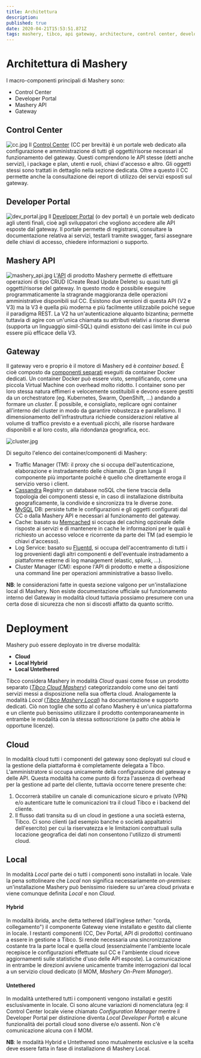 ```yaml
---
title: Architettura
description: 
published: true
date: 2020-04-21T15:53:51.871Z
tags: mashery, tibco, api gateway, architecture, control center, developer portal
---
```


# Architettura di Mashery
I macro-componenti principali di Mashery sono:
- Control Center
- Developer Portal
- Mashery API
- Gateway

## Control Center
![cc.jpg](/mashery/cc.jpg)
Il [Control Center](http://docs.mashery.com/gettingstarted/GUID-84038256-96F8-47F2-AD86-8EEC424F7BB6.html) (CC per brevità) è un portale web dedicato alla configurazione e amministrazione di tutti gli oggetti/risorse necessari al funzionamento del gateway. Questi comprendono le API stesse (detti anche servizi), i package e plan, utenti e ruoli, chiavi d'accesso e altro. Gli oggetti stessi sono trattati in dettaglio nella sezione dedicata. Oltre a questo il CC permette anche la consultazione dei report di utilizzo dei servizi esposti sul gateway.

## Developer Portal
![dev_portal.jpg](/mashery/dev_portal.jpg)
Il [Developer Portal](http://docs.mashery.com/manage/GUID-FFE293BA-7DD7-4A3A-9257-3580013733BB.html) (o dev portal) è un portale web dedicato agli utenti finali, cioè agli sviluppatori che vogliono accedere alle API esposte dal gateway. Il portale permette di registrarsi, consultare la documentazione relativa ai servizi, testarli tramite swagger, farsi assegnare delle chiavi di accesso, chiedere informazioni o supporto.

## Mashery API
![mashery_api.jpg](/mashery/mashery_api.jpg)
L'[API](https://developer.mashery.com/docs/read/mashery_api) di prodotto Mashery permette di effettuare operazioni di tipo CRUD (Create Read Update Delete) su quasi tutti gli oggetti/risorse del gateway. In questo modo è possibile eseguire programmaticamente la stragrande maggioranza delle operazioni amministrative disponibili sul CC. Esistono due versioni di questa API (V2 e V3) ma la V3 è quella più moderna e più facilmente utilizzabile poiché segue il paradigma REST. La V2 ha un'autenticazione alquanto bizantina; permette tuttavia di agire con un'unica chiamata su attributi relativi a risorse diverse (supporta un linguaggio simil-SQL) quindi esistono dei casi limite in cui può essere più efficace della V3.

## Gateway
Il gateway vero e proprio è il motore di Mashery ed è *container based*. È cioè composto da [componenti separati](https://docs.tibco.com/pub/mash-local/5.3.0/doc/html/GUID-B454FA7F-9A50-488D-AF3C-0DD15E83C7EB.html) eseguiti da container Docker dedicati. Un container Docker può essere visto, semplificando, come una piccola Virtual Machine con overhead molto ridotto. I container sono per loro stessa natura effimeri e velocemente sostituibili e devono essere gestiti da un orchestratore (eg. Kubernetes, Swarm, OpenShift, ...) andando a formare un *cluster*. È possibile, e consigliato, replicare ogni container all'interno del cluster in modo da garantire robustezza e parallelismo. Il dimensionamento dell'infrastruttura richiede considerazioni relative al volume di traffico previsto e a eventuali picchi, alle risorse hardware disponibili e al loro costo, alla ridondanza geografica, ecc.

![cluster.jpg](/mashery/cluster.jpg)

Di seguito l'elenco dei container/componenti di Mashery:

- Traffic Manager (TM): il proxy che si occupa dell'autenticazione, elaborazione e instradamento delle chiamate. Di gran lunga il componente più importante poiché è quello che direttamente eroga il servizio verso i client.
- [Cassandra](http://cassandra.apache.org/) Registry: un database noSQL che tiene traccia della topologia dei componenti stessi e, in caso di installazione distribuita geograficamente, la condivide e sincronizza tra le diverse zone.
- [MySQL](https://www.mysql.com/) DB: persiste tutte le configurazioni e gli oggetti configurati dal CC o dalla Mashery API e necessari al funzionamento del gateway.
- Cache: basato su [Memcached](https://memcached.org/) si occupa del caching opzionale delle risposte ai servizi e di mantenere in cache le informazioni per le quali è richiesto un accesso veloce e ricorrente da parte dei TM (ad esempio le chiavi d'accesso).
- Log Service: basato su [Fluentd](https://www.fluentd.org/), si occupa dell'accentramento di tutti i log provenienti dagli altri componenti e dell'eventuale instradamento a piattaforme esterne di log management (elastic, splunk, ...).
- Cluster Manager (CM): espone l'API di prodotto e mette a disposizione una command line per operazioni amministrative a basso livello.

**NB**: le considerazioni fatte in questa sezione valgono per un'installazione local di Mashery. Non esiste documentazione ufficiale sul funzionamento interno del Gateway in modalità cloud tuttavia possiamo presumere con una certa dose di sicurezza che non si discosti affatto da quanto scritto.

# Deployment
Mashery può essere deployato in tre diverse modalità: 
- **Cloud**
- **Local Hybrid**
- **Local Untethered**

Tibco considera Mashery in modalità *Cloud* quasi come fosse un prodotto separato ([*Tibco Cloud Mashery*](https://docs.tibco.com/products/tibco-cloud-mashery)) categorizzandolo come uno dei tanti servizi messi a disposizione nella sua offerta cloud. Analogamente la modalità *Local* ([*Tibco Mashery Local*](https://docs.tibco.com/products/tibco-mashery-local-5-3-0)) ha documentazione e supporto dedicati. Ciò non toglie che sotto al cofano Mashery è un'unica piattaforma e un cliente può benissimo utilizzare il prodotto contemporaneamente in entrambe le modalità con la stessa sottoscrizione (a patto che abbia le opportune licenze).

## Cloud
In modalità cloud tutti i componenti del gateway sono deployati sul cloud e la gestione della piattaforma è completamente delegata a Tibco. L'amministratore si occupa unicamente della configurazione del gateway e delle API.
Questa modalità ha come punto di forza l'assenza di overhead per la gestione ad parte del cliente, tuttavia occorre tenere presente che:

1. Occorrerà stabilire un canale di comunicazione sicuro e privato (VPN) e/o autenticare tutte le comunicazioni tra il cloud Tibco e i backend del cliente.
2. Il flusso dati transita su di un cloud in gestione a una società esterna, Tibco. Ci sono clienti (ad esempio banche o società appaltatrici dell'esercito) per cui la riservatezza e le limitazioni contrattuali sulla locazione geografica dei dati non consentono l'utilizzo di strumenti cloud.

## Local 
In modalità *Local* parte dei o tutti i componenti sono installati in locale. Vale la pena sottolineare che *Local* non significa necessariamente *on-premises*: un'installazione Mashery può benissimo risiedere su un'area cloud privata e viene comunque definita *Local* e non *Cloud*.

#### Hybrid
In modalità ibrida, anche detta tethered (dall'inglese *tether*: "corda, collegamento") il componente Gateway viene installato e gestito dal cliente in locale. 
I restanti componenti (CC, Dev Portal, API di prodotto) continuano a essere in gestione a Tibco. Si rende necessaria una sincronizzazione costante tra la parte local e quella cloud (essenzialmente l'ambiente locale recepisce le configurazioni effettuate sul CC e l'ambiente cloud riceve aggiornamenti sulle statistiche d'uso delle API esposte). La comunicazione in entrambe le direzioni avviene unicamente tramite interrogazioni dal local a un servizio cloud dedicato (il MOM, *Mashery On-Prem Manager*).

#### Untethered
In modalità untethered tutti i componenti vengono installati e gestiti esclusivamente in locale. Ci sono alcune variazioni di nomenclatura (eg: il Control Center locale viene chiamato *Configuration Manager* mentre il Developer Portal per distinzione diventa *Local Developer Portal*) e alcune funzionalità dei portali cloud sono diverse e/o assenti. Non c'è comunicazione alcuna con il MOM.

**NB**: le modalità Hybrid e Untethered sono mutualmente esclusive e la scelta deve essere fatta in fase di installazione di Mashery Local.